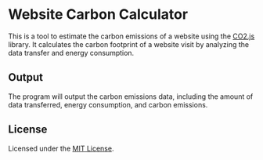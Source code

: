 # Website Carbon Calculator

This is a tool to estimate the carbon emissions of a website using the [CO2.js](https://developers.thegreenwebfoundation.org/co2js/overview/) library. It calculates the carbon footprint of a website visit by analyzing the data transfer and energy consumption.

## Output

The program will output the carbon emissions data, including the amount of data transferred, energy consumption, and carbon emissions.


## License

Licensed under the [MIT License](https://opensource.org/license/MIT).

